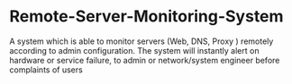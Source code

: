 # Remote-Server-Monitoring-System
A system which is able to monitor servers (Web, DNS, Proxy ) remotely according to admin configuration. The system will instantly alert on hardware or service failure, to admin or network/system engineer before complaints of users 
